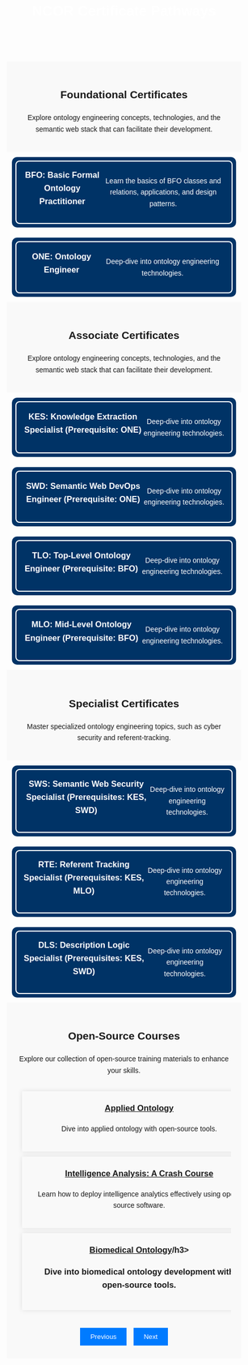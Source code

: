<!DOCTYPE html>
<html lang="en">
<head>
    <meta charset="UTF-8">
    <title>NCOR Certificate Pathways</title>
    <style>
        body {
            font-family: Arial, sans-serif;
            line-height: 1.6;
            margin: 0;
            padding: 0;
        }
        body::before {
            content: "";
            position: absolute;
            top: 0;
            left: 0;
            right: 0;
            bottom: 0;
            background-image: url('https://raw.githubusercontent.com/johnbeve/NCOR-Test/main/docs/assets/ncor-pathways.png');
            background-repeat: no-repeat;
            background-attachment: fixed;
            background-size: cover;
            opacity: 0.2; /* Lighten the background */
            z-index: -1;
        }
        header h1 {
            margin: 0;
            color: white;
        }
        main {
            padding: 20px;
        }
        #intro, #intro2, #intro3, #open-source {
            background: #f9f9f9;
            padding: 20px;
            text-align: center;
        }
        .siema {
            margin: 20px 0;
            overflow: hidden;
            width: 100%;
        }
        .siema .card {
            min-width: 100%;
            box-shadow: 0 0 10px rgba(0,0,0,0.1);
            margin: 10px;
            padding: 20px;
            text-align: center;
        }
        .card-container .card {
            background-color: #003366; /* Darker blue */
            color: white;
            padding: 20px;
            margin: 10px;
            border-radius: 10px;
            position: relative;
            display: flex;
            justify-content: center;
            align-items: center;
            text-align: center;
            border: 2px solid #003366; /* Outer blue border */
        }
        .card-container .card::after {
            content: "";
            position: absolute;
            top: 5px; /* Adjust as needed */
            bottom: 5px; /* Adjust as needed */
            left: 5px; /* Adjust as needed */
            right: 5px; /* Adjust as needed */
            border: 2px solid white; /* Inner white line */
            border-radius: 8px; /* Adjust as needed */
            pointer-events: none;
        }
        .card-container {
            display: flex;
            flex-wrap: wrap;
            justify-content: center;
        }
        .card h3 {
            margin-top: 0;
        }
        button {
            padding: 10px 20px;
            margin: 5px;
            background-color: #007bff;
            color: white;
            border: none;
            cursor: pointer;
        }
        button:focus {
            outline: none;
        }
        .top-image {
            width: 100%;
            display: block;
        }
        @media (max-width: 600px) {
            .card {
                flex-basis: auto;
            }
        }
    </style>
</head>
<body>
    <header>
        <center><h1>NCOR Certificate Pathways</h1></center>
    </header>
    <main>
        <section id="intro">
            <h2>Foundational Certificates</h2>
            <p>Explore ontology engineering concepts, technologies, and the semantic web stack that can facilitate their development.</p>
        </section>
        <section id="courses">
            <div class="card-container">
                <article class="card">
                    <h3>BFO: Basic Formal Ontology Practitioner</h3>
                    <p>Learn the basics of BFO classes and relations, applications, and design patterns.</p>
                </article>
                <article class="card">
                    <h3>ONE: Ontology Engineer</h3>
                    <p>Deep-dive into ontology engineering technologies.</p>
                </article>
            </div>
        </section>
        <section id="intro2">
            <h2>Associate Certificates</h2>
            <p>Explore ontology engineering concepts, technologies, and the semantic web stack that can facilitate their development.</p>
        </section>
        <section id="courses2">
            <div class="card-container">
                <article class="card">
                    <h3>KES: Knowledge Extraction Specialist (Prerequisite: ONE)</h3>
                    <p>Deep-dive into ontology engineering technologies.</p>
                </article>
                <article class="card">
                    <h3>SWD: Semantic Web DevOps Engineer (Prerequisite: ONE)</h3>
                    <p>Deep-dive into ontology engineering technologies.</p>
                </article>
                <article class="card">
                    <h3>TLO: Top-Level Ontology Engineer (Prerequisite: BFO)</h3>
                    <p>Deep-dive into ontology engineering technologies.</p>
                </article>
                <article class="card">
                    <h3>MLO: Mid-Level Ontology Engineer (Prerequisite: BFO)</h3>
                    <p>Deep-dive into ontology engineering technologies.</p>
                </article>
            </div>
        </section>
        <section id="intro3">
            <h2>Specialist Certificates</h2>
            <p>Master specialized ontology engineering topics, such as cyber security and referent-tracking.</p>
        </section>
        <section id="courses3">
            <div class="card-container">
                <article class="card">
                    <h3>SWS: Semantic Web Security Specialist (Prerequisites: KES, SWD)</h3>
                    <p>Deep-dive into ontology engineering technologies.</p>
                </article>
                <article class="card">
                    <h3>RTE: Referent Tracking Specialist (Prerequisites: KES, MLO)</h3>
                    <p>Deep-dive into ontology engineering technologies.</p>
                </article>
                <article class="card">
                    <h3>DLS: Description Logic Specialist (Prerequisites: KES, SWD)</h3>
                    <p>Deep-dive into ontology engineering technologies.</p>
                </article>
            </div>
        </section>
        <section id="open-source">
            <h2>Open-Source Courses</h2>
            <p>Explore our collection of open-source training materials to enhance your skills.</p>
            <div class="siema">
                <div class="card">
                    <h3><a href="http://ncorwiki.buffalo.edu/index.php/Applied_Ontology,_Spring_2022">Applied Ontology</a></h3>
                    <p>Dive into applied ontology with open-source tools.</p>
                </div>
                <div class="card">
                    <h3><a href="/index.php/Intelligence_Analysis:_A_Crash_Course">Intelligence Analysis: A Crash Course</a></h3>
                    <p>Learn how to deploy intelligence analytics effectively using open-source software.</p>
                </div>
                <div class="card">
                    <h3><a href="http://ncorwiki.buffalo.edu/index.php/Biomedical_Ontology_2016">Biomedical Ontology</a>/h3>
                    <p>Dive into biomedical ontology development with open-source tools.</p>
                </div>
            </div>
            <button class="prev">Previous</button>
            <button class="next">Next</button>
        </section>
    </main>
    <script src="https://cdn.jsdelivr.net/npm/siema@1.5.1/dist/siema.min.js"></script>
    <script>
        document.addEventListener('DOMContentLoaded', function() {
            let mySiema;
            try {
                mySiema = new Siema();
            } catch (e) {
                console.error("Siema failed to initialize: ", e);
            }
            const prevButton = document.querySelector('.prev');
            const nextButton = document.querySelector('.next');
            if (prevButton && nextButton) {
                prevButton.addEventListener('click', () => mySiema.prev());
                nextButton.addEventListener('click', () => mySiema.next());
            }
        });
    </script>
</body>
</html>

